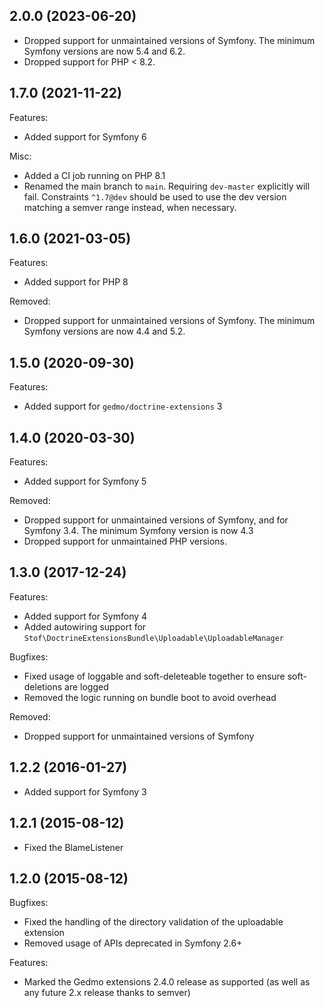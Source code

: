 ## 2.0.0 (2023-06-20)

* Dropped support for unmaintained versions of Symfony. The minimum Symfony versions are now 5.4 and 6.2.
* Dropped support for PHP < 8.2.

## 1.7.0 (2021-11-22)

Features:

* Added support for Symfony 6

Misc:

* Added a CI job running on PHP 8.1
* Renamed the main branch to `main`. Requiring `dev-master` explicitly will fail. Constraints `^1.7@dev` should be used to use the dev version matching a semver range instead, when necessary.

## 1.6.0 (2021-03-05)

Features:

* Added support for PHP 8

Removed:

* Dropped support for unmaintained versions of Symfony. The minimum Symfony versions are now 4.4 and 5.2.

## 1.5.0 (2020-09-30)

Features:

* Added support for `gedmo/doctrine-extensions` 3

## 1.4.0 (2020-03-30)

Features:

* Added support for Symfony 5

Removed:

* Dropped support for unmaintained versions of Symfony, and for Symfony 3.4. The minimum Symfony version is now 4.3
* Dropped support for unmaintained PHP versions.

## 1.3.0 (2017-12-24)

Features:

* Added support for Symfony 4
* Added autowiring support for `Stof\DoctrineExtensionsBundle\Uploadable\UploadableManager`

Bugfixes:

* Fixed usage of loggable and soft-deleteable together to ensure soft-deletions are logged
* Removed the logic running on bundle boot to avoid overhead

Removed:

* Dropped support for unmaintained versions of Symfony

## 1.2.2 (2016-01-27)

* Added support for Symfony 3

## 1.2.1 (2015-08-12)

* Fixed the BlameListener

## 1.2.0 (2015-08-12)

Bugfixes:

* Fixed the handling of the directory validation of the uploadable extension
* Removed usage of APIs deprecated in Symfony 2.6+

Features:

* Marked the Gedmo extensions 2.4.0 release as supported (as well as any future 2.x release thanks to semver)
